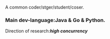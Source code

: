 A common coder/stger/student/coser.

### Main dev-language:Java & Go & Python.

Direction of research:***high concurrency***
